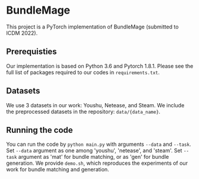 # BundleMage
This project is a PyTorch implementation of BundleMage (submitted to ICDM 2022).

## Prerequisties
Our implementation is based on Python 3.6 and Pytorch 1.8.1. Please see the full list of packages required to our codes in `requirements.txt`.

## Datasets
We use 3 datasets in our work: Youshu, Netease, and Steam.
We include the preprocessed datasets in the repository: `data/{data_name}`.

## Running the code
You can run the code by `python main.py` with arguments `--data` and `--task`.
Set `--data` argument as one among 'youshu', 'netease', and 'steam'.
Set `--task` argument as 'mat' for bundle matching, or as 'gen' for bundle generation.
We provide `demo.sh`, which reproduces the experiments of our work for bundle matching and generation.
